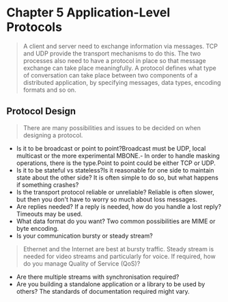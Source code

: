# Chapter 5 Application-Level Protocols
> A client and server need to exchange information via messages. TCP and UDP provide the transport mechanisms to do this. The two processes also need to have a protocol in place so that message exchange can take place meaningfully. A protocol defines what type of conversation can take place between two components of a distributed application, by specifying messages, data types, encoding formats and so on.

## Protocol Design
> There are many possibilities and issues to be decided on when designing a protocol.

- Is it to be broadcast or point to point?Broadcast must be UDP, local multicast or the more experimental MBONE.- In order to handle masking operations, there is the type.Point to point could be either TCP or UDP.
- Is it to be stateful vs stateless?Is it reasonable for one side to maintain state about the other side? It is often simple to do so, but what happens if something crashes?
- Is the transport protocol reliable or unreliable? Reliable is often slower, but then you don't have to worry so much about loss messages.
- Are replies needed? If a reply is needed, how do you handle a lost reply? Timeouts may be used.
- What data format do you want? Two common possibilities are MIME or byte encoding.
- Is your communication bursty or steady stream?
> Ethernet and the Internet are best at bursty traffic. Steady stream is needed for video streams and particularly for voice. If required, how do you manage Quality of Service (QoS)?
- Are there multiple streams with synchronisation required?
- Are you building a standalone application or a library to be used by others? The standards of documentation required might vary.